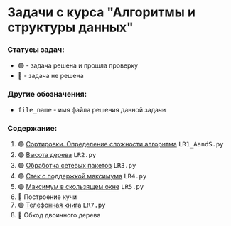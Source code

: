 # Задачи с курса "Алгоритмы и структуры данных"

###  Статусы задач:
- 🟢 - задача решена и прошла проверку
- 🔴 - задача не решена

### Другие обозначения:
- <kbd>file_name</kbd> - имя файла решения данной задачи

###  Содержание:
1. 🟢 [Сортировки. Определение сложности алгоритма](https://github.com/jswmpls/SUAI_Algorithms-and-data-structures/blob/main/LR1_AandS.py)
    <kbd>LR1_AandS.py</kbd>
2. 🟢 [Высота дерева](https://github.com/jswmpls/SUAI_Algorithms-and-data-structures/blob/main/LR2.py)
    <kbd>LR2.py</kbd>
3. 🟢 [Обработка сетевых пакетов](https://github.com/jswmpls/SUAI_Algorithms-and-data-structures/blob/main/LR2.py)
    <kbd>LR3.py</kbd>
4. 🟢 [Стек с поддержкой максимума](https://github.com/jswmpls/SUAI_Algorithms-and-data-structures/blob/main/LR2.py)
    <kbd>LR4.py</kbd>
5. 🟢 [Максимум в скользящем окне](https://github.com/jswmpls/SUAI_Algorithms-and-data-structures/blob/main/LR2.py)
    <kbd>LR5.py</kbd>
6. 🔴 Построение кучи
7. 🟢 [Телефонная книга](https://github.com/jswmpls/SUAI_Algorithms-and-data-structures/blob/main/LR2.py)
    <kbd>LR7.py</kbd>
8. 🔴 Обход двоичного дерева
